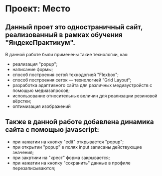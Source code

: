 # Проект: Место

## Данный проет это одностраничный сайт, реализованный в рамках обучения "ЯндексПрактикум".
В данной работе были применены такие технологии, как:
* реализация "popup";
* написание формы;
* способ построения сетой технодогией "Flexbox";
* способ построения сеток — технологией ”Grid Layout“;
* разработка адаптивного сайта для различных медиаустройств с помощью медиазапросов;
* использование относительных величин  для реализации резиновой вёрстки;
* оптимизация изображений

## Также в данной работе добавлена динамика сайта с помощью javascript:

* при нажатии на кнопку "edit" открывается "popup";
* при открытии "popup" в полях input записаны действующие значения;
* при закртиии на "крест" форма закрывается;
* при нажатии на кнопку "сохранить" данные в профиле перезаписываются;



